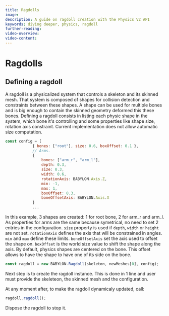 ```yaml
---
title: Ragdolls
image:
description: A guide on ragdoll creation with the Physics V2 API
keywords: diving deeper, physics, ragdoll
further-reading:
video-overview:
video-content:
---
```


# Ragdolls

## Defining a ragdoll

A ragdoll is a physicalized system that controls a skeleton and its skinned mesh. That system is composed of shapes for collision detection and constraints between these shapes.
A shape can be used for multiple bones and is big enough to contain the skinned geometry deformed this these bones.
Defining a ragdoll consists in listing each physic shape in the system, which bone it's controlling and some properties like shape size, rotation axis constraint.
Current implementation does not allow automatic size computation.

```javascript
const config = [
            { bones: ["root"], size: 0.6, boxOffset: 0.1 },
            // Arms.
            {
                bones: ["arm_r", "arm_l"],
                depth: 0.3,
                size: 0.3,
                width: 0.6,
                rotationAxis: BABYLON.Axis.Z,
                min: -1,
                max: 1,
                boxOffset: 0.3,
                boneOffsetAxis: BABYLON.Axis.X
            }
            ...
```

In this example, 3 shapes are created: 1 for root bone, 2 for arm_r and arm_l. As properties for arms are the same because symetrical, no need to set 2 entries in the configuration.
`size` property is used if `depth`, `width` or `height` are not set. 
`rotationAxis` defines the axis that will be constrained in angles. `min` and `max` define these limits.
`boneOffsetAxis` set the axis used to offset the shape on. `boxOffset` is the world size value to shift the shape along the axis. By default, physics shapes are centered on the bone.
This offset allows to have the shape to have one of its side on the bone.

```javascript
const ragdoll = new BABYLON.Ragdoll(skeleton, newMeshes[0], config);
```

Next step is to create the ragdoll instance. This is done in 1 line and user must provide the skeleteon, the skinned mesh and the configuration.

At any moment after, to make the ragdoll dynamicaly updated, call:

```javascript
ragdoll.ragdoll();
```

Dispose the ragdoll to stop it.

<Playground id="#V6FLZP#1" title="Bunny ragdoll" description="Ragdoll sample using a bunny plush" isMain={true} category="Physics"/>

